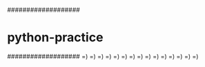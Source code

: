 ###################
# python-practice #
###################
=)
=)
=)
=)
=)
=)
=)
=)
=)
=)
=)
=)
=)
=)
=)
